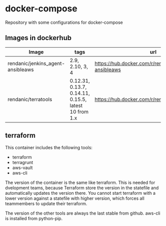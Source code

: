# docker-compose
Repository with some configurations for docker-compose

## Images in dockerhub

| Image | tags| url |
|-------|-----|-----|
| rendanic/jenkins_agent-ansibleaws | 2.9, 2.10, 3, 4 | <https://hub.docker.com/r/rendanic/jenkins_agent-ansibleaws> |
| rendanic/terratools | 0.12.31, 0.13.7, 0.14.11, 0.15.5, latest 10 from 1.x | <https://hub.docker.com/r/rendanic/terratools> |

## terraform
This container includes the following tools:
- terraform
- terragrunt
- aws-vault
- aws-cli

The version of the container is the same like terraform. This is needed for dvelopment teams, because Terraform store the version in the statefile and automatically updates the version there. You cannot start terraform with a lower version against a statefile with higher version, which forces all teammembers to update their terraform.

The version of the other tools are always the last stable from github. aws-cli is installed from python-pip.
